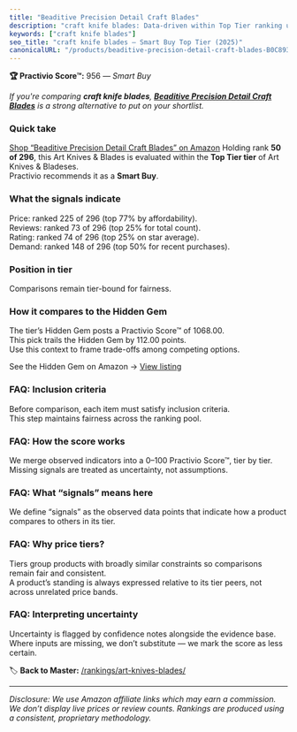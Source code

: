 ```yaml
---
title: "Beaditive Precision Detail Craft Blades"
description: "craft knife blades: Data-driven within Top Tier ranking using the Practivio Score™. Positioned by quality, value, demand, findability, momentum."
keywords: ["craft knife blades"]
seo_title: "craft knife blades — Smart Buy Top Tier (2025)"
canonicalURL: "/products/beaditive-precision-detail-craft-blades-B0C893R3L7/"
---
```


**🏆 Practivio Score™:** 956 — _Smart Buy_


*If you're comparing **craft knife blades**, **[Beaditive Precision Detail Craft Blades](https://www.amazon.com/dp/B0C893R3L7?tag=practivio-20)** is a strong alternative to put on your shortlist.*
### Quick take
[Shop “Beaditive Precision Detail Craft Blades” on Amazon](https://www.amazon.com/dp/B0C893R3L7?tag=practivio-20)
Holding rank **50 of 296**, this Art Knives & Blades is evaluated within the **Top Tier tier** of Art Knives & Bladeses.  
Practivio recommends it as a **Smart Buy**.

### What the signals indicate
Price: ranked 225 of 296 (top 77% by affordability).  
Reviews: ranked 73 of 296 (top 25% for total count).  
Rating: ranked 74 of 296 (top 25% on star average).  
Demand: ranked 148 of 296 (top 50% for recent purchases).

### Position in tier
Comparisons remain tier-bound for fairness.

### How it compares to the Hidden Gem
The tier’s Hidden Gem posts a Practivio Score™ of 1068.00.  
This pick trails the Hidden Gem by 112.00 points.  
Use this context to frame trade-offs among competing options.  

See the Hidden Gem on Amazon → [View listing](https://www.amazon.com/dp/B016ISHAC8?tag=practivio-20)

### FAQ: Inclusion criteria
Before comparison, each item must satisfy inclusion criteria.  
This step maintains fairness across the ranking pool.

### FAQ: How the score works
We merge observed indicators into a 0–100 Practivio Score™, tier by tier.  
Missing signals are treated as uncertainty, not assumptions.

### FAQ: What “signals” means here
We define “signals” as the observed data points that indicate how a product compares to others in its tier.

### FAQ: Why price tiers?
Tiers group products with broadly similar constraints so comparisons remain fair and consistent.  
A product’s standing is always expressed relative to its tier peers, not across unrelated price bands.

### FAQ: Interpreting uncertainty
Uncertainty is flagged by confidence notes alongside the evidence base.  
Where inputs are missing, we don’t substitute — we mark the score as less certain.


🏷️ **Back to Master:** [/rankings/art-knives-blades/](/rankings/art-knives-blades/)

---
_Disclosure: We use Amazon affiliate links which may earn a commission. We don’t display live prices or review counts. Rankings are produced using a consistent, proprietary methodology._
